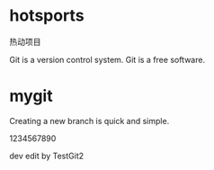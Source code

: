 # hotsports

热动项目

Git is a version control system.
Git is a free software.

# mygit
Creating a new branch is quick and simple.

1234567890

dev edit by TestGit2
